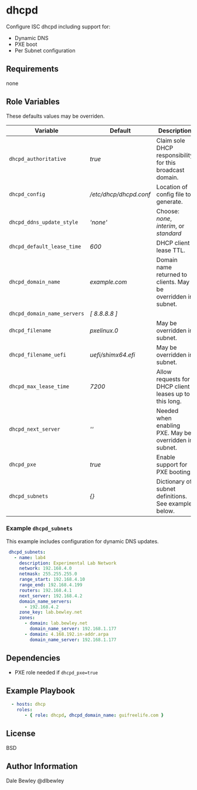 # dhcpd

Configure ISC dhcpd including support for:

* Dynamic DNS
* PXE boot
* Per Subnet configuration

## Requirements

none

## Role Variables

These defaults values may be overriden.

Variable              | Default | Description
----------------------|---------|-------------
`dhcpd_authoritative`	| _true_	| Claim sole DHCP responsibility for this broadcast domain.
`dhcpd_config`	| _/etc/dhcp/dhcpd.conf_	| Location of config file to generate.
`dhcpd_ddns_update_style`	| _'none'_	| Choose: _none_, _interim_, or _standard_
`dhcpd_default_lease_time`	| _600_	| DHCP client lease TTL.
`dhcpd_domain_name`	| _example.com_	| Domain name returned to clients. May be overridden in subnet.
`dhcpd_domain_name_servers`	| _[ 8.8.8.8 ]_	| 
`dhcpd_filename`	| _pxelinux.0_	| May be overridden in subnet.
`dhcpd_filename_uefi`	| _uefi/shimx64.efi_	| May be overridden in subnet.
`dhcpd_max_lease_time`	| _7200_	| Allow requests for DHCP client leases up to this long.
`dhcpd_next_server`	| _''_	| Needed when enabling PXE. May be overridden in subnet.
`dhcpd_pxe`	| _true_	| Enable support for PXE booting.
`dhcpd_subnets`	| _{}_	| Dictionary of subnet definitions. See example below.

### Example `dhcpd_subnets`

This example includes configuration for dynamic DNS updates.

```yaml
 dhcpd_subnets:
   - name: lab4
     description: Experimental Lab Network
     network: 192.168.4.0
     netmask: 255.255.255.0
     range_start: 192.168.4.10
     range_end: 192.168.4.199
     routers: 192.168.4.1
     next_server: 192.168.4.2
     domain_name_servers:
       - 192.168.4.2
     zone_key: lab.bewley.net
     zones:
       - domain: lab.bewley.net
         domain_name_server: 192.168.1.177
       - domain: 4.168.192.in-addr.arpa
         domain_name_server: 192.168.1.177
```

## Dependencies

* PXE role needed if `dhcpd_pxe=true`

## Example Playbook

```yaml
  - hosts: dhcp
    roles:
       - { role: dhcpd, dhcpd_domain_name: guifreelife.com }
```

## License

BSD

## Author Information

Dale Bewley @dlbewley

